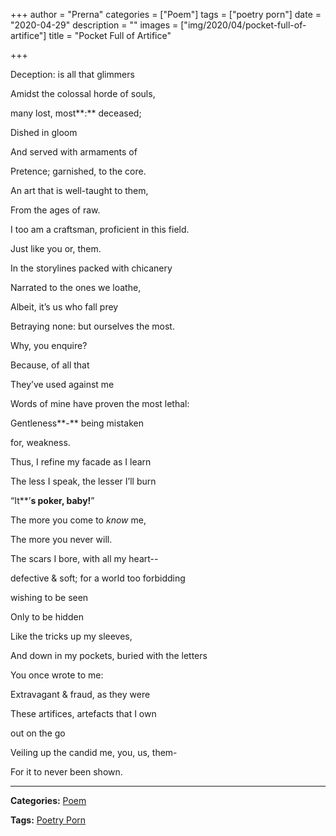 +++
author = "Prerna"
categories = ["Poem"]
tags = ["poetry porn"]
date = "2020-04-29"
description = ""
images = ["img/2020/04/pocket-full-of-artifice"]
title = "Pocket Full of Artifice"

+++

Deception: is all that glimmers

Amidst the colossal horde of souls,

many lost, most**:** deceased;

Dished in gloom

And served with armaments of 

Pretence; garnished, to the core.

An art that is well-taught to them,

From the ages of raw.

I too am a craftsman, proficient in this field.

Just like you or, them.

In the storylines packed with chicanery

Narrated to the ones we loathe,

Albeit, it’s us who fall prey

Betraying none: but ourselves the most.

Why, you enquire? 

Because, of all that

They’ve used against me

Words of mine have proven the most lethal:

Gentleness**-** being mistaken 

for, weakness.

Thus, I refine my facade as I learn

The less I speak, the lesser I’ll burn

“It**’**s poker, baby!**”

The more you come to *know* me,

The more you never will. 

The scars I bore, with all my heart--

defective & soft; for a world too forbidding

wishing to be seen

Only to be hidden

Like the tricks up my sleeves,

And down in my pockets, buried with the letters

You once wrote to me:

Extravagant & fraud, as they were

These artifices, artefacts that I own

out on the go

Veiling up the candid me, you, us, them-

For it to never been shown.

---

**Categories:** [Poem](https://19a.in/categories/poem/)

**Tags:** [Poetry Porn](https://19a.in/tags/poetry-porn)


